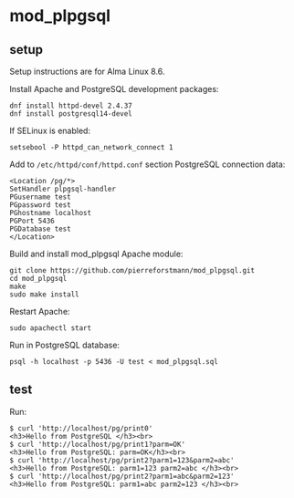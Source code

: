 # mod_plpgsql

## setup 

Setup instructions are for Alma Linux 8.6.

Install Apache and PostgreSQL development packages:

```
dnf install httpd-devel 2.4.37
dnf install postgresql14-devel
```

If SELinux is enabled:

`setsebool -P httpd_can_network_connect 1`

Add to `/etc/httpd/conf/httpd.conf` section PostgreSQL connection data:

```
<Location /pg/*>
SetHandler plpgsql-handler
PGusername test
PGpassword test
PGhostname localhost
PGPort 5436
PGDatabase test
</Location>
```
Build and install mod_plpgsql Apache module:

```
git clone https://github.com/pierreforstmann/mod_plpgsql.git
cd mod_plpgsql
make
sudo make install

```

Restart Apache:

`sudo apachectl start`

Run in PostgreSQL database:

`psql -h localhost -p 5436 -U test < mod_plpgsql.sql`

## test
Run:
```
$ curl 'http://localhost/pg/print0'
<h3>Hello from PostgreSQL </h3><br>
$ curl 'http://localhost/pg/print1?parm=OK'
<h3>Hello from PostgreSQL: parm=OK</h3><br>
$ curl 'http://localhost/pg/print2?parm1=123&parm2=abc'
<h3>Hello from PostgreSQL: parm1=123 parm2=abc </h3><br>
$ curl 'http://localhost/pg/print2?parm1=abc&parm2=123'
<h3>Hello from PostgreSQL: parm1=abc parm2=123 </h3><br>
```

